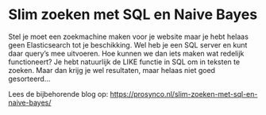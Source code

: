 # Slim zoeken met SQL en Naive Bayes
Stel je moet een zoekmachine maken voor je website maar je hebt helaas geen Elasticsearch tot je beschikking.  Wel heb je een SQL server en kunt daar query’s mee uitvoeren. Hoe kunnen we dan iets maken wat redelijk functioneert? Je hebt natuurlijk de LIKE functie in SQL om  in teksten te zoeken. Maar dan krijg je wel resultaten, maar helaas niet goed gesorteerd...

Lees de bijbehorende blog op: https://prosynco.nl/slim-zoeken-met-sql-en-naive-bayes/
